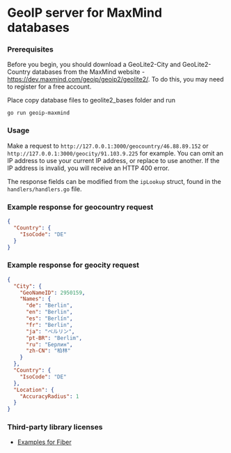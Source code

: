 # GeoIP server for MaxMind databases

### Prerequisites
Before you begin, you should download a GeoLite2-City and GeoLite2-Country databases from the MaxMind website - https://dev.maxmind.com/geoip/geoip2/geolite2/. 
To do this, you may need to register for a free account.

Place copy database files to geolite2_bases folder and run

```
go run geoip-maxmind
```

### Usage
Make a request to `http://127.0.0.1:3000/geocountry/46.88.89.152` or `http://127.0.0.1:3000/geocity/91.103.9.225` for example. 
You can omit an IP address to use your current IP address, or replace to use another. If the IP address is invalid, you will receive an HTTP 400 error.

The response fields can be modified from the `ipLookup` struct, found in the `handlers/handlers.go` file.

### Example response for geocountry request
```json
{
  "Country": {
    "IsoCode": "DE"
  }
}
```
### Example response for geocity request

```json
{
  "City": {
    "GeoNameID": 2950159,
    "Names": {
      "de": "Berlin",
      "en": "Berlin",
      "es": "Berlín",
      "fr": "Berlin",
      "ja": "ベルリン",
      "pt-BR": "Berlim",
      "ru": "Берлин",
      "zh-CN": "柏林"
    }
  },
  "Country": {
    "IsoCode": "DE"
  },
  "Location": {
    "AccuracyRadius": 1
  }
}
```

### Third-party library licenses
- [Examples for Fiber](https://github.com/gofiber/recipes/blob/master/LICENSE)
